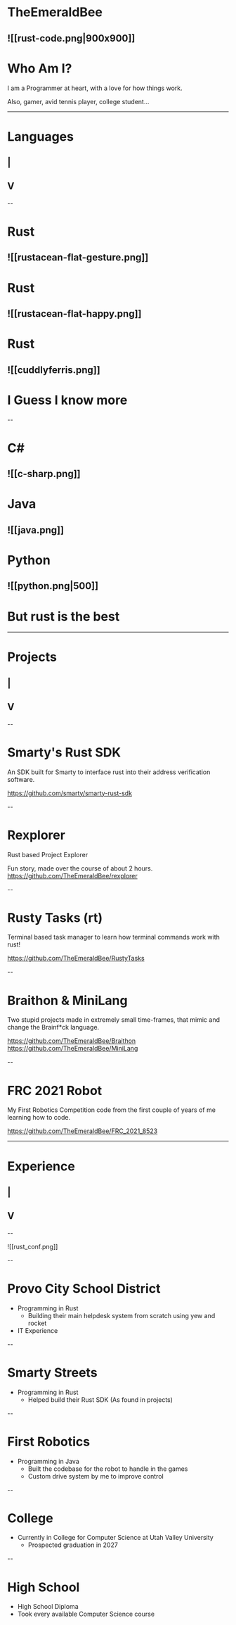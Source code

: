 
# TheEmeraldBee
![[rust-code.png|900x900]]
---
# Who Am I?

I am a Programmer at heart, with a love for how things work.

Also, gamer, avid tennis player, college student...

---
# Languages
## |
## V
--
# Rust


![[rustacean-flat-gesture.png]]
--
# Rust
![[rustacean-flat-happy.png]]
--
# Rust
![[cuddlyferris.png]]
--

# I Guess I know more

--
# C\#
![[c-sharp.png]]
--
# Java
![[java.png]]
--
# Python
![[python.png|500]]
--

# But rust is the best

---

# Projects
## |
## V

--

# Smarty's Rust SDK
An SDK built for Smarty to interface rust 
into their address verification software.

https://github.com/smarty/smarty-rust-sdk

--
# Rexplorer

Rust based Project Explorer

Fun story, made over the course of about 2 hours.
https://github.com/TheEmeraldBee/rexplorer

--
# Rusty Tasks (rt)

Terminal based task manager to learn how terminal commands work with rust!

https://github.com/TheEmeraldBee/RustyTasks

--
# Braithon & MiniLang

Two stupid projects made in extremely small time-frames, that mimic and change the Brainf\*ck language.

https://github.com/TheEmeraldBee/Braithon
https://github.com/TheEmeraldBee/MiniLang

--

# FRC 2021 Robot

My First Robotics Competition code from the first couple of years of me learning how to code.

https://github.com/TheEmeraldBee/FRC_2021_8523

---

# Experience
## |
## V

--

![[rust_conf.png]]

--

# Provo City School District
- Programming in Rust
	- Building their main helpdesk system from scratch using yew and rocket
- IT Experience

--
# Smarty Streets
- Programming in Rust
	- Helped build their Rust SDK 
	  (As found in projects)

--
# First Robotics
- Programming in Java
	- Built the codebase for the robot to handle in the games
	- Custom drive system by me to improve control

--

# College
- Currently in College for Computer Science at Utah Valley University
	- Prospected graduation in 2027

--
# High School
- High School Diploma
- Took every available Computer Science course